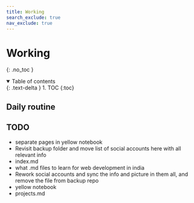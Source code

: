 ```yaml
---
title: Working
search_exclude: true
nav_exclude: true
---
```


<!-- prettier-ignore-start -->
# Working
{: .no_toc }

<details open markdown="block">
  <summary>
    Table of contents
  </summary>
  {: .text-delta }
1. TOC
{:toc}
</details>

<!-- prettier-ignore-end -->

## Daily routine

## TODO

-   separate pages in yellow notebook
-   Revisit backup folder and move list of social accounts here with all relevant info
-   index.md
-   what .md files to learn for web development in india
-   Rework social accounts and sync the info and picture in them all, and remove the file from backup repo
-   yellow notebook
-   projects.md

